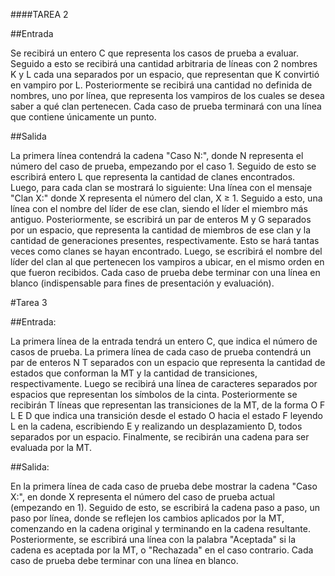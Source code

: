 ####TAREA 2

##Entrada

Se recibirá un entero C que representa los casos de prueba a evaluar. Seguido a esto se
recibirá una cantidad arbitraria de líneas con 2 nombres K y L cada una separados por un espacio,
que representan que K convirtió en vampiro por L. Posteriormente se recibirá una cantidad no
definida de nombres, uno por línea, que representa los vampiros de los cuales se desea saber a qué
clan pertenecen. Cada caso de prueba terminará con una línea que contiene únicamente un punto.

##Salida

La primera línea contendrá la cadena "Caso N:", donde N representa el número del caso de
prueba, empezando por el caso 1. Seguido de esto se escribirá entero L que representa la cantidad
de clanes encontrados. Luego, para cada clan se mostrará lo siguiente: Una línea con el mensaje
"Clan X:" donde X representa el número del clan, X ≥ 1. Seguido a esto, una línea con el nombre
del líder de ese clan, siendo el líder el miembro más antiguo. Posteriormente, se escribirá un par de
enteros M y G separados por un espacio, que representa la cantidad de miembros de ese clan y la
cantidad de generaciones presentes, respectivamente. Esto se hará tantas veces como clanes se
hayan encontrado. Luego, se escribirá el nombre del líder del clan al que pertenecen los vampiros a
ubicar, en el mismo orden en que fueron recibidos. Cada caso de prueba debe terminar con una
línea en blanco (indispensable para fines de presentación y evaluación). 

#Tarea 3

##Entrada:

La primera línea de la entrada tendrá un entero C, que indica el número de
casos de prueba. La primera línea de cada caso de prueba contendrá un par de
enteros N T separados con un espacio que representa la cantidad de estados que
conforman la MT y la cantidad de transiciones, respectivamente. Luego se recibirá
una línea de caracteres separados por espacios que representan los símbolos de
la cinta. Posteriormente se recibirán T líneas que representan las transiciones de
la MT, de la forma O F L E D que indica una transición desde el estado O hacia el
estado F leyendo L en la cadena, escribiendo E y realizando un desplazamiento D,
todos separados por un espacio. Finalmente, se recibirán una cadena para ser
evaluada por la MT.

##Salida:

En la primera línea de cada caso de prueba debe mostrar la cadena "Caso
X:", en donde X representa el número del caso de prueba actual (empezando en
1). Seguido de esto, se escribirá la cadena paso a paso, un paso por línea, donde
se reflejen los cambios aplicados por la MT, comenzando en la cadena original y
terminando en la cadena resultante. Posteriormente, se escribirá una línea con la
palabra "Aceptada" si la cadena es aceptada por la MT, o "Rechazada" en el caso
contrario. Cada caso de prueba debe terminar con una línea en blanco.
